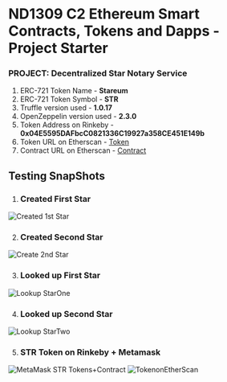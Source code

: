 # ND1309 C2 Ethereum Smart Contracts, Tokens and Dapps - Project Starter 
### PROJECT: Decentralized Star Notary Service

1) ERC-721 Token Name - **Stareum**
2) ERC-721 Token Symbol - **STR**
3) Truffle version used - **1.0.17**
4) OpenZeppelin version used - **2.3.0**
5) Token Address on Rinkeby - **0x04E5595DAFbcC0821336C19927a358CE451E149b**
7) Token URL on Etherscan - [Token](https://rinkeby.etherscan.io/token/0x04E5595DAFbcC0821336C19927a358CE451E149b?a=0x06e9bf5cf58779bc79738d9c72b2ebf43dbff47b)
8) Contract URL on Etherscan - [Contract](https://rinkeby.etherscan.io/address/0x04E5595DAFbcC0821336C19927a358CE451E149b)

## Testing SnapShots

1) ### Created First Star
![Created 1st Star](testSnips%5CCreateStar-StarOne.png)

2) ### Created Second Star
![Create 2nd Star](testSnips%5CCreateStar-StarTwo.png)

3) ### Looked up First Star
![Lookup StarOne](testSnips%5CLookUp-StarOne.png)

4) ### Looked up Second Star
![Lookup StarTwo](testSnips%5CLookUp-StarTwo.png)

5) ### STR Token on Rinkeby + Metamask
![MetaMask STR Tokens+Contract](testSnips%5CDeployedContractonEtherScanwithMetaMask.png)
![TokenonEtherScan](testSnips%5CStareumTokenOnEtherScan.png)


